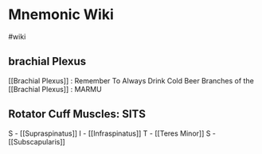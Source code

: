 # Mnemonic Wiki
#wiki 

## brachial Plexus
[[Brachial Plexus]] : Remember To Always Drink Cold Beer
Branches of the [[Brachial Plexus]] : MARMU

## Rotator Cuff Muscles: SITS
S - [[Supraspinatus]]
I - [[Infraspinatus]]
T - [[Teres Minor]]
S - [[Subscapularis]]


